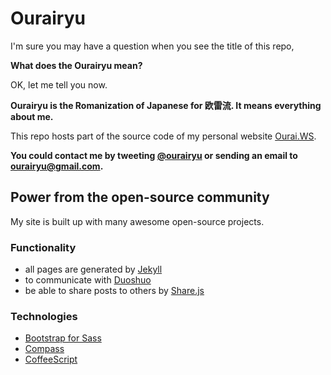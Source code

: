 # Ourairyu

I'm sure you may have a question when you see the title of this repo,

**What does the Ourairyu mean?**

OK, let me tell you now.

**Ourairyu is the Romanization of Japanese for 欧雷流. It means everything about me.**

This repo hosts part of the source code of my personal website [Ourai.WS](https://ourai.ws/).

**You could contact me by tweeting [@ourairyu](https://twitter.com/ourairyu) or sending an email to [ourairyu@gmail.com](mailto:ourairyu@gmail.com).**

## Power from the open-source community

My site is built up with many awesome open-source projects.

### Functionality

* all pages are generated by [Jekyll](http://jekyllrb.com)
* to communicate with [Duoshuo](http://duoshuo.com)
* be able to share posts to others by [Share.js](http://overtrue.me/share.js/)

### Technologies

* [Bootstrap for Sass](https://github.com/twbs/bootstrap-sass)
* [Compass](http://compass-style.org)
* [CoffeeScript](http://coffeescript.org)
